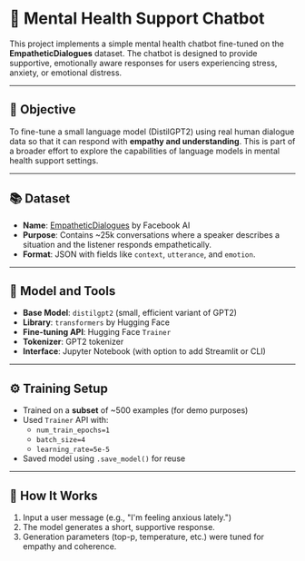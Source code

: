 # 🤖 Mental Health Support Chatbot

This project implements a simple mental health chatbot fine-tuned on the **EmpatheticDialogues** dataset. The chatbot is designed to provide supportive, emotionally aware responses for users experiencing stress, anxiety, or emotional distress.

---

## 🎯 Objective

To fine-tune a small language model (DistilGPT2) using real human dialogue data so that it can respond with **empathy and understanding**. This is part of a broader effort to explore the capabilities of language models in mental health support settings.

---

## 📚 Dataset

- **Name**: [EmpatheticDialogues](https://huggingface.co/datasets/empathetic_dialogues) by Facebook AI
- **Purpose**: Contains ~25k conversations where a speaker describes a situation and the listener responds empathetically.
- **Format**: JSON with fields like `context`, `utterance`, and `emotion`.

---

## 🧠 Model and Tools

- **Base Model**: `distilgpt2` (small, efficient variant of GPT2)
- **Library**: `transformers` by Hugging Face
- **Fine-tuning API**: Hugging Face `Trainer`
- **Tokenizer**: GPT2 tokenizer
- **Interface**: Jupyter Notebook (with option to add Streamlit or CLI)

---

## ⚙️ Training Setup

- Trained on a **subset** of ~500 examples (for demo purposes)
- Used `Trainer` API with:
  - `num_train_epochs=1`
  - `batch_size=4`
  - `learning_rate=5e-5`
- Saved model using `.save_model()` for reuse

---

## 💬 How It Works

1. Input a user message (e.g., "I'm feeling anxious lately.")
2. The model generates a short, supportive response.
3. Generation parameters (top-p, temperature, etc.) were tuned for empathy and coherence.
